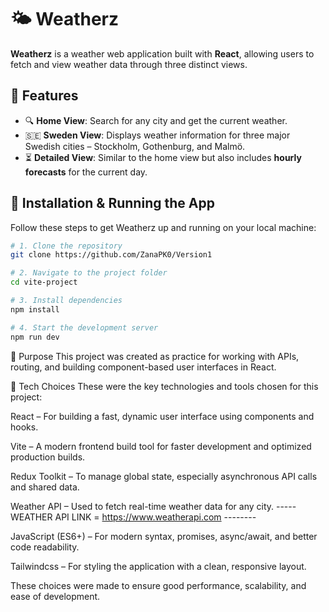 # 🌤️ Weatherz

**Weatherz** is a weather web application built with **React**, allowing users to fetch and view weather data through three distinct views.

## 🧩 Features

- 🔍 **Home View**: Search for any city and get the current weather.
- 🇸🇪 **Sweden View**: Displays weather information for three major Swedish cities – Stockholm, Gothenburg, and Malmö.
- ⏳ **Detailed View**: Similar to the home view but also includes **hourly forecasts** for the current day.

## 🚀 Installation & Running the App

Follow these steps to get Weatherz up and running on your local machine:

```bash
# 1. Clone the repository
git clone https://github.com/ZanaPK0/Version1

# 2. Navigate to the project folder
cd vite-project

# 3. Install dependencies
npm install

# 4. Start the development server
npm run dev
```

🎯 Purpose
This project was created as practice for working with APIs, routing, and building component-based user interfaces in React.

🧠 Tech Choices
These were the key technologies and tools chosen for this project:

React – For building a fast, dynamic user interface using components and hooks.

Vite – A modern frontend build tool for faster development and optimized production builds.

Redux Toolkit – To manage global state, especially asynchronous API calls and shared data.

Weather API – Used to fetch real-time weather data for any city.
-----WEATHER API LINK = https://www.weatherapi.com --------

JavaScript (ES6+) – For modern syntax, promises, async/await, and better code readability.

Tailwindcss – For styling the application with a clean, responsive layout.

These choices were made to ensure good performance, scalability, and ease of development.

